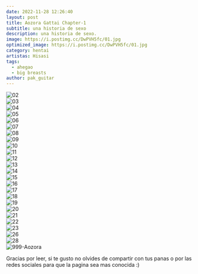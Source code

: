 ```yaml
---
date: 2022-11-28 12:26:40
layout: post
title: Aozora Gattai Chapter-1
subtitle: una historia de sexo 
description: una historia de sexo.
image: https://i.postimg.cc/DwPVH5fc/01.jpg
optimized_image: https://i.postimg.cc/DwPVH5fc/01.jpg
category: hentai
artistas: Hisasi
tags:
  - ahegao
  - big breasts
author: pak_guitar
---
```


<img src="https://i.postimg.cc/2j1Dy4Tz/02.jpg" alt="02"/><br/>
<img src="https://i.postimg.cc/mZzvBT2k/03.jpg" alt="03"/><br/>
<img src="https://i.postimg.cc/VvCpRWHn/04.jpg" alt="04"/><br/>
<img src="https://i.postimg.cc/vH5CxXnd/05.jpg" alt="05"/><br/>
<img src="https://i.postimg.cc/DwFHrsQ4/06.jpg" alt="06"/><br/>
<img src="https://i.postimg.cc/0yf3cQZW/07.jpg" alt="07"/><br/>
<img src="https://i.postimg.cc/FFM2Kw7Z/08.jpg" alt="08"/><br/>
<img src="https://i.postimg.cc/nLSWfPyq/09.jpg" alt="09"/><br/>
<img src="https://i.postimg.cc/QtBy8qDw/10.jpg" alt="10"/><br/>
<img src="https://i.postimg.cc/HWX66nkw/11.jpg" alt="11"/><br/>
<img src="https://i.postimg.cc/905JW5Jw/12.jpg" alt="12"/><br/>
<img src="https://i.postimg.cc/021BvmBX/13.jpg" alt="13"/><br/>
<img src="https://i.postimg.cc/pL2chvxD/14.jpg" alt="14"/><br/>
<img src="https://i.postimg.cc/4xBLp0Nj/15.jpg" alt="15"/><br/>
<img src="https://i.postimg.cc/2S8TjxFG/16.jpg" alt="16"/><br/>
<img src="https://i.postimg.cc/43y8P1Yy/17.jpg" alt="17"/><br/>
<img src="https://i.postimg.cc/7Y4md45p/18.jpg" alt="18"/><br/>
<img src="https://i.postimg.cc/FRcVCCNr/19.jpg" alt="19"/><br/>
<img src="https://i.postimg.cc/RhLQ43W2/20.jpg" alt="20"/><br/>
<img src="https://i.postimg.cc/PrKz7wsw/21.jpg" alt="21"/><br/>
<img src="https://i.postimg.cc/J7NQbFpK/22.jpg" alt="22"/><br/>
<img src="https://i.postimg.cc/pL6QWMdV/23.jpg" alt="23"/><br/>
<img src="https://i.postimg.cc/Sxs7bxkt/26.jpg" alt="26"/><br/>
<img src="https://i.postimg.cc/cCSMp7LQ/28.jpg" alt="28"/><br/>
<img src="https://i.postimg.cc/ZKJxjLgm/999-Aozora.jpg" alt="999-Aozora"/><br/>


Gracias por leer, si te gusto no olvides de compartir
con tus panas o por las redes sociales para que la
pagina sea mas conocida :)
















